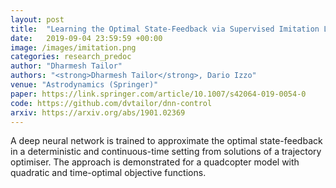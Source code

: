```yaml
---
layout: post
title:  "Learning the Optimal State-Feedback via Supervised Imitation Learning"
date:   2019-09-04 23:59:59 +00:00
image: /images/imitation.png
categories: research_predoc
author: "Dharmesh Tailor"
authors: "<strong>Dharmesh Tailor</strong>, Dario Izzo"
venue: "Astrodynamics (Springer)"
paper: https://link.springer.com/article/10.1007/s42064-019-0054-0
code: https://github.com/dvtailor/dnn-control
arxiv: https://arxiv.org/abs/1901.02369
---
```


A deep neural network is trained to approximate the optimal state-feedback in a deterministic and continuous-time setting from solutions of a trajectory optimiser.
The approach is demonstrated for a quadcopter model with quadratic and time-optimal objective functions.